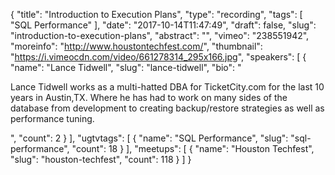 {
  "title": "Introduction to Execution Plans",
  "type": "recording",
  "tags": [
    "SQL Performance"
  ],
  "date": "2017-10-14T11:47:49",
  "draft": false,
  "slug": "introduction-to-execution-plans",
  "abstract": "",
  "vimeo": "238551942",
  "moreinfo": "http://www.houstontechfest.com/",
  "thumbnail": "https://i.vimeocdn.com/video/661278314_295x166.jpg",
  "speakers": [
    {
      "name": "Lance Tidwell",
      "slug": "lance-tidwell",
      "bio": "<p>Lance Tidwell works as a multi-hatted DBA for TicketCity.com for the last 10 years in Austin,TX. Where he has had to work on many sides of the database from development to creating backup/restore strategies as well as performance tuning.</p>",
      "count": 2
    }
  ],
  "ugtvtags": [
    {
      "name": "SQL Performance",
      "slug": "sql-performance",
      "count": 18
    }
  ],
  "meetups": [
    {
      "name": "Houston Techfest",
      "slug": "houston-techfest",
      "count": 118
    }
  ]
}